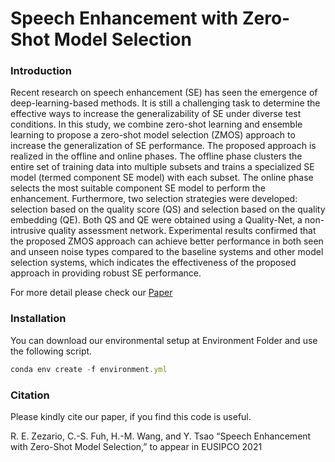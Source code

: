 # Speech Enhancement with Zero-Shot Model Selection

### Introduction ###

Recent research on speech enhancement (SE) has seen the emergence of deep-learning-based methods. It is still a challenging task to determine the effective ways to increase the generalizability of SE under diverse test conditions. In this study, we combine zero-shot learning and ensemble learning to propose a zero-shot model selection (ZMOS) approach to increase the generalization of SE performance. The proposed approach is realized in the offline and online phases. The offline phase clusters the entire set of training data into multiple subsets and trains a specialized SE model (termed component SE model) with each subset. The online phase selects the most suitable component SE model to perform the enhancement. Furthermore, two selection strategies were developed: selection based on the quality score (QS) and selection based on the quality embedding (QE). Both QS and QE were obtained using a Quality-Net, a non-intrusive quality assessment network. Experimental results confirmed that the proposed ZMOS approach can achieve better performance in both seen and unseen noise types compared to the baseline systems and other model selection systems, which indicates the effectiveness of the proposed approach in providing robust SE performance.

For more detail please check our <a href="https://arxiv.org/ftp/arxiv/papers/2012/2012.09359.pdf" target="_blank">Paper</a>

### Installation ###

You can download our environmental setup at Environment Folder and use the following script.
```js
conda env create -f environment.yml
```

### Citation ###

Please kindly cite our paper, if you find this code is useful.

<a id="1"></a> 
R. E. Zezario, C.-S. Fuh, H.-M. Wang, and Y. Tsao “Speech Enhancement with Zero-Shot Model Selection,” to appear in EUSIPCO 2021
